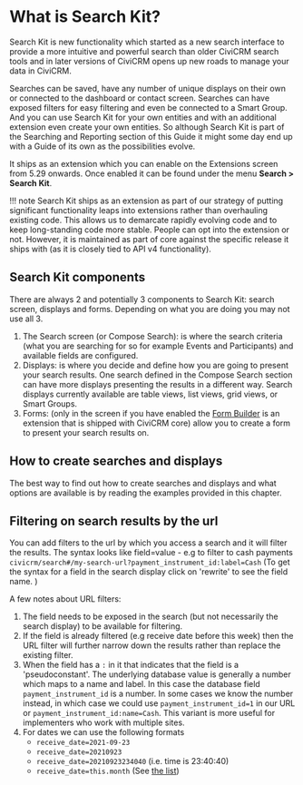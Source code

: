 # What is Search Kit?

Search Kit is new functionality which started as a new search interface to provide a more intuitive and powerful search than older CiviCRM search tools and in later versions of CiviCRM opens up new roads to manage your data in CiviCRM.

Searches can be saved, have any number of unique displays on their own or connected to the dashboard or contact screen. Searches can have exposed filters for easy filtering and even be connected to a Smart Group. And you can use Search Kit for your own entities and with an additional extension even create your own entities. So although Search Kit is part of the Searching and Reporting section of this Guide it might some day end up with a Guide of its own as the possibilities evolve.

It ships as an extension which you can enable on the Extensions screen from 5.29 onwards. Once enabled it can be found under the menu **Search > Search Kit**.

!!! note
    Search Kit ships as an extension as part of our strategy of
    putting significant functionality leaps into extensions rather than
    overhauling existing code. This allows us to demarcate rapidly evolving
    code and to keep long-standing code more stable. People can opt into
    the extension or not. However, it is maintained as part of core against
    the specific release it ships with (as it is closely tied to API v4
    functionality).

## Search Kit components

There are always 2 and potentially 3 components to Search Kit: search screen, displays and forms. Depending on what you are doing you may not use all 3.

1. The Search screen (or Compose Search): is where the search criteria (what you are searching for so for example Events and Participants) and available fields are configured.
2. Displays:  is where you decide and define how you are going to present your search results. One search defined in the Compose Search section can have more displays presenting the results in a different way. Search displays
   currently available are table views, list views, grid views, or Smart Groups.
3. Forms: (only in the screen if you have enabled the [Form Builder](../../the-user-interface/creating-new-forms.md) is an extension that is shipped with CiviCRM core) allow you to create a form to present your search results on. 

## How to create searches and displays

The best way to find out how to create searches and displays and what options are available is by reading the examples provided in this chapter.

## Filtering on search results by the url

You can add filters to the url by which you access a search and it will filter the results.  The syntax looks like field=value - e.g to filter to cash payments `civicrm/search#/my-search-url?payment_instrument_id:label=Cash` (To get the syntax for a field in the search display click on 'rewrite' to see the field name. ) 

A few notes about URL filters:

1) The field needs to be exposed in the search (but not necessarily the search display) to be available for filtering.
2) If the field is already filtered (e.g receive date before this week) then the URL filter will further narrow down the results rather than replace the existing filter.
3) When the field has a `:` in it that indicates that the field is a 'pseudoconstant'. The underlying database value is generally
a number which maps to a name and label. In this case the database field `payment_instrument_id` is a number. In some cases we know the number instead, in which case we could use `payment_instrument_id=1` in our URL or `payment_instrument_id:name=Cash`. This variant is more useful for implementers who work with multiple sites.
4) For dates we can use the following formats
   - `receive_date=2021-09-23`
   - `receive_date=20210923`
   - `receive_date=20210923234040` (i.e. time is 23:40:40)
   - `receive_date=this.month` (See [the list](../relative-date-formats.md))

